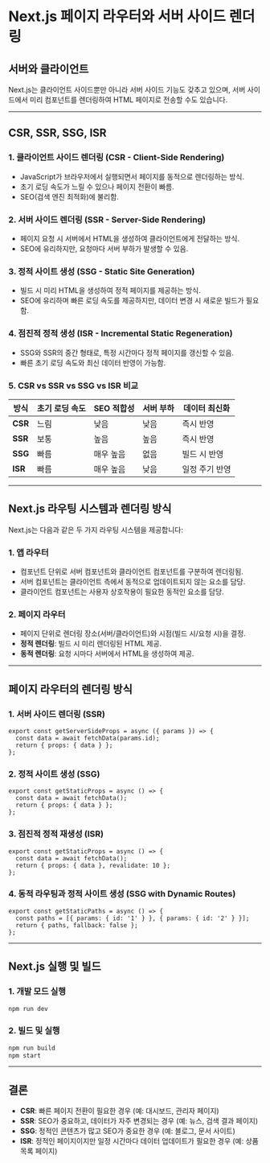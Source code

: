 # Next.js 페이지 라우터와 서버 사이드 렌더링

## 서버와 클라이언트
Next.js는 클라이언트 사이드뿐만 아니라 서버 사이드 기능도 갖추고 있으며, 서버 사이드에서 미리 컴포넌트를 렌더링하여 HTML 페이지로 전송할 수도 있습니다.

---

## CSR, SSR, SSG, ISR

### 1. 클라이언트 사이드 렌더링 (CSR - Client-Side Rendering)
- JavaScript가 브라우저에서 실행되면서 페이지를 동적으로 렌더링하는 방식.
- 초기 로딩 속도가 느릴 수 있으나 페이지 전환이 빠름.
- SEO(검색 엔진 최적화)에 불리함.

### 2. 서버 사이드 렌더링 (SSR - Server-Side Rendering)
- 페이지 요청 시 서버에서 HTML을 생성하여 클라이언트에게 전달하는 방식.
- SEO에 유리하지만, 요청마다 서버 부하가 발생할 수 있음.

### 3. 정적 사이트 생성 (SSG - Static Site Generation)
- 빌드 시 미리 HTML을 생성하여 정적 페이지를 제공하는 방식.
- SEO에 유리하며 빠른 로딩 속도를 제공하지만, 데이터 변경 시 새로운 빌드가 필요함.

### 4. 점진적 정적 생성 (ISR - Incremental Static Regeneration)
- SSG와 SSR의 중간 형태로, 특정 시간마다 정적 페이지를 갱신할 수 있음.
- 빠른 초기 로딩 속도와 최신 데이터 반영이 가능함.

### 5. CSR vs SSR vs SSG vs ISR 비교
| 방식  | 초기 로딩 속도 | SEO 적합성 | 서버 부하 | 데이터 최신화 |
|-------|-------------|-----------|---------|----------|
| **CSR** | 느림 | 낮음 | 낮음 | 즉시 반영 |
| **SSR** | 보통 | 높음 | 높음 | 즉시 반영 |
| **SSG** | 빠름 | 매우 높음 | 없음 | 빌드 시 반영 |
| **ISR** | 빠름 | 매우 높음 | 낮음 | 일정 주기 반영 |

---

## Next.js 라우팅 시스템과 렌더링 방식
Next.js는 다음과 같은 두 가지 라우팅 시스템을 제공합니다:

### 1. 앱 라우터
- 컴포넌트 단위로 서버 컴포넌트와 클라이언트 컴포넌트를 구분하여 렌더링됨.
- 서버 컴포넌트는 클라이언트 측에서 동적으로 업데이트되지 않는 요소를 담당.
- 클라이언트 컴포넌트는 사용자 상호작용이 필요한 동적인 요소를 담당.

### 2. 페이지 라우터
- 페이지 단위로 렌더링 장소(서버/클라이언트)와 시점(빌드 시/요청 시)을 결정.
- **정적 렌더링**: 빌드 시 미리 렌더링된 HTML 제공.
- **동적 렌더링**: 요청 시마다 서버에서 HTML을 생성하여 제공.

---

## 페이지 라우터의 렌더링 방식
### 1. 서버 사이드 렌더링 (SSR)
```tsx
export const getServerSideProps = async ({ params }) => {
  const data = await fetchData(params.id);
  return { props: { data } };
};
```

### 2. 정적 사이트 생성 (SSG)
```tsx
export const getStaticProps = async () => {
  const data = await fetchData();
  return { props: { data } };
};
```

### 3. 점진적 정적 재생성 (ISR)
```tsx
export const getStaticProps = async () => {
  const data = await fetchData();
  return { props: { data }, revalidate: 10 };
};
```

### 4. 동적 라우팅과 정적 사이트 생성 (SSG with Dynamic Routes)
```tsx
export const getStaticPaths = async () => {
  const paths = [{ params: { id: '1' } }, { params: { id: '2' } }];
  return { paths, fallback: false };
};
```

---

## Next.js 실행 및 빌드
### 1. 개발 모드 실행
```bash
npm run dev
```

### 2. 빌드 및 실행
```bash
npm run build
npm start
```

---

## 결론
- **CSR**: 빠른 페이지 전환이 필요한 경우 (예: 대시보드, 관리자 페이지)
- **SSR**: SEO가 중요하고, 데이터가 자주 변경되는 경우 (예: 뉴스, 검색 결과 페이지)
- **SSG**: 정적인 콘텐츠가 많고 SEO가 중요한 경우 (예: 블로그, 문서 사이트)
- **ISR**: 정적인 페이지이지만 일정 시간마다 데이터 업데이트가 필요한 경우 (예: 상품 목록 페이지)
